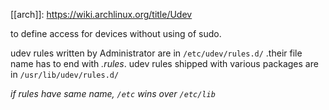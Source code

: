 [[arch]]: https://wiki.archlinux.org/title/Udev

to define access for devices without using of sudo. 

udev rules written by Administrator are in `/etc/udev/rules.d/` .their file name has to end with *.rules*.
udev rules shipped with various packages are in `/usr/lib/udev/rules.d/`

*if rules have same name, `/etc` wins over `/etc/lib`*